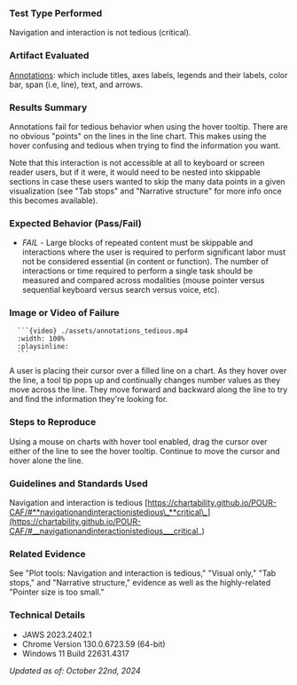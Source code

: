 ### Test Type Performed

Navigation and interaction is not tedious (critical).

### Artifact Evaluated

[Annotations](https://docs.bokeh.org/en/latest/docs/user_guide/interaction.html): which include titles, axes labels, legends and their labels, color bar, span (i.e, line), text, and arrows.

### Results Summary

Annotations fail for tedious behavior when using the hover tooltip. There are no obvious "points" on the lines in the line chart. This makes using the hover confusing and tedious when trying to find the information you want.

Note that this interaction is not accessible at all to keyboard or screen reader users, but if it were, it would need to be nested into skippable sections in case these users wanted to skip the many data points in a given visualization (see "Tab stops" and "Narrative structure" for more info once this becomes available).

### Expected Behavior (Pass/Fail)

- _FAIL_ - Large blocks of repeated content must be skippable and interactions where the user is required to perform significant labor must not be considered essential (in content or function). The number of interactions or time required to perform a single task should be measured and compared across modalities (mouse pointer versus sequential keyboard versus search versus voice, etc).

### Image or Video of Failure

````
  ```{video} ./assets/annotations_tedious.mp4
  :width: 100%
  :playsinline:
  ```
````

A user is placing their cursor over a filled line on a chart. As they hover over the line, a tool tip pops up and continually changes number values as they move across the line. They move forward and backward along the line to try and find the information they're looking for.

### Steps to Reproduce

Using a mouse on charts with hover tool enabled, drag the cursor over either of the line to see the hover tooltip. Continue to move the cursor and hover alone the line.

### Guidelines and Standards Used

Navigation and interaction is tedious [https://chartability.github.io/POUR-CAF/#**navigationandinteractionistedious\_**critical\_](https://chartability.github.io/POUR-CAF/#__navigationandinteractionistedious___critical_)

### Related Evidence

See "Plot tools: Navigation and interaction is tedious," "Visual only," "Tab stops," and "Narrative structure," evidence as well as the highly-related "Pointer size is too small."

<!-- ### Known or Documented Issues
(If there is already a github issue created for this test or a related test, it will be listed here.) -->

### Technical Details

- JAWS 2023.2402.1
- Chrome Version 130.0.6723.59 (64-bit)
- Windows 11 Build 22631.4317

_Updated as of: October 22nd, 2024_

<!-- ### Notes
This is a conditional pass. There currently isn't any way to directly interact with any of the chart elements besides the plot tools. So we cannot actively test if interactions would be tedious or not. -->
